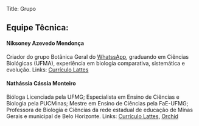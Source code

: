 Title: Grupo

## Equipe Têcnica:

#### Niksoney Azevedo Mendonça
Criador do grupo Botânica Geral do [WhatssApp](https://chat.whatsapp.com/J4LqQfeejQnF5INLymM9Rl), graduando em Ciências Biológicas (UFMA), experiência em biologia comparativa, sistemática e evolução.
Links:
[Currículo Lattes](http://lattes.cnpq.br/3437999134934422)

#### Nathássia Cássia Monteiro
Bióloga Licenciada pela UFMG;
Especialista em Ensino de Ciências e Biologia pela PUCMinas;
Mestre em Ensino de Ciências pela FaE-UFMG;
Professora de Biologia e Ciências da rede estadual de educação de Minas Gerais e municipal de Belo Horizonte.
Links:
[Currículo Lattes](http://lattes.cnpq.br/6478261243757796),
[Orchid](https://orcid.org/0000-0002-7459-8696)